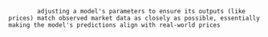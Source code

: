 
            adjusting a model's parameters to ensure its outputs (like prices) match observed market data as closely as possible, essentially making the model's predictions align with real-world prices